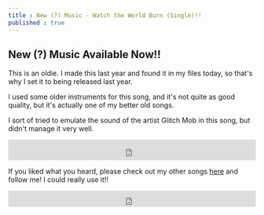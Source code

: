 ```yaml
---
title : New (?) Music - Watch the World Burn (Single)!!
published : true
---
```

<h2>New (?) Music Available Now!!</h2>
<p>This is an oldie. I made this last year and found it in my files today, so that's why I set it to being released last year.</p>
<p>I used some older instruments for this song, and it's not quite as good quality, but it's actually one of my better old songs.</p>
<p>I sort of tried to emulate the sound of the artist Glitch Mob in this song, but didn't manage it very well.</p>
<iframe style="border: 0; width: 100%; height: 42px;" src="https://bandcamp.com/EmbeddedPlayer/album=4179497311/size=small/bgcol=333333/linkcol=0f91ff/artwork=none/transparent=true/" seamless><a href="http://samuraiowl.bandcamp.com/album/watch-the-world-burn-single">Watch the World Burn (Single) by Samurai Owl</a></iframe>
<p>If you liked what you heard, please check out my other songs <a href="https://samuraiowl.bandcamp.com">here</a> and follow me! I could really use it!!</p>
<iframe scrolling="no" style="border: 0;width: 100%;height: 33px;" src="https://bandcamp.com/band_follow_button_classic/783609325"></iframe>
